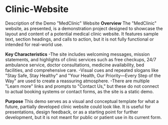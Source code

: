 # Clinic-Website

Description of the Demo "MedClinic" Website
**Overview**
The "MedClinic" website, as presented, is a demonstration project designed to showcase the layout and content of a potential medical clinic website. It features sample text, section headings, and calls to action, but it is not fully functional or intended for real-world use.

**Key Characteristics**
-The site includes welcoming messages, mission statements, and highlights of clinic services such as free checkups, 24/7 ambulance service, doctor consultations, medicine availability, bed facilities, and comprehensive care.
-Visual cues and repeated slogans like "Stay Safe, Stay Healthy" and "Your Health, Our Priority—Every Step of the Way" are used to create a reassuring atmosphere.
-There are multiple "Learn more" links and prompts to "Contact Us," but these do not connect to actual booking systems or contact forms, as the site is a static demo.

**Purpose**
This demo serves as a visual and conceptual template for what a future, partially developed clinic website could look like. It is useful for presentations, design feedback, or as a starting point for further development, but it is not meant for public or patient use in its current form.
